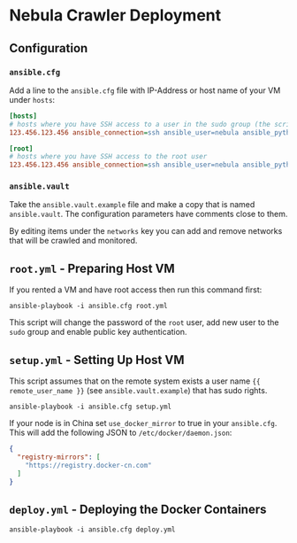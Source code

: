 # Nebula Crawler Deployment

## Configuration

### `ansible.cfg`

Add a line to the `ansible.cfg` file with IP-Address or host name of your VM under `hosts`:

```ini
[hosts]
# hosts where you have SSH access to a user in the sudo group (the scripts expect the username to be nebula)
123.456.123.456 ansible_connection=ssh ansible_user=nebula ansible_python_interpreter=/usr/bin/python3

[root]
# hosts where you have SSH access to the root user
123.456.123.456 ansible_connection=ssh ansible_user=nebula ansible_python_interpreter=/usr/bin/python3
```

### `ansible.vault`

Take the `ansible.vault.example` file and make a copy that is named `ansible.vault`.
The configuration parameters have comments close to them.

By editing items under the `networks` key you can add and remove networks that will be crawled and monitored.

## `root.yml` - Preparing Host VM 

If you rented a VM and have root access then run this command first:

```shell
ansible-playbook -i ansible.cfg root.yml
```

This script will change the password of the `root` user, add new user to the `sudo` group and enable public key authentication.

## `setup.yml` - Setting Up Host VM

This script assumes that on the remote system exists a user name `{{ remote_user_name }}` (see `ansible.vault.example`) that has sudo rights.

```shell
ansible-playbook -i ansible.cfg setup.yml
```

If your node is in China set `use_docker_mirror` to true in your `ansible.cfg`. This will add the following JSON to `/etc/docker/daemon.json`:

```json
{
  "registry-mirrors": [
    "https://registry.docker-cn.com"
  ]
}
```

## `deploy.yml` - Deploying the Docker  Containers

```shell
ansible-playbook -i ansible.cfg deploy.yml
```
